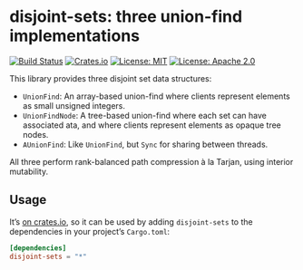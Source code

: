# disjoint-sets: three union-find implementations

[![Build Status](https://travis-ci.org/tov/disjoint-sets-rs.svg?branch=master)](https://travis-ci.org/tov/disjoint-sets-rs)
[![Crates.io](https://img.shields.io/crates/v/disjoint-sets.svg?maxAge=2592000)](https://crates.io/crates/disjoint-sets)
[![License: MIT](https://img.shields.io/badge/license-MIT-blue.svg)](LICENSE-MIT)
[![License: Apache 2.0](https://img.shields.io/badge/license-Apache_2.0-blue.svg)](LICENSE-APACHE)

This library provides three disjoint set data structures:

 - `UnionFind`: An array-based union-find
   where clients represent elements as small unsigned integers.
 - `UnionFindNode`: A tree-based
   union-find where each set can have associated ata, and where
   clients represent elements as opaque tree nodes.
 - `AUnionFind`: Like `UnionFind`, but `Sync` for sharing between
   threads.

All three perform rank-balanced path compression à la Tarjan, using
interior mutability.

## Usage

It’s [on crates.io](https://crates.io/crates/disjoint-sets), so it can be
used by adding `disjoint-sets` to the dependencies in your project’s
`Cargo.toml`:

```toml
[dependencies]
disjoint-sets = "*"
```
